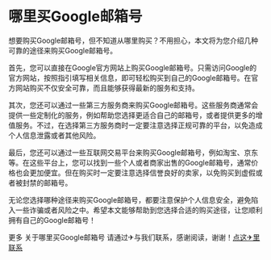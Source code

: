 # 哪里买Google邮箱号

想要购买Google邮箱号，但不知道从哪里购买？不用担心，本文将为您介绍几种可靠的途径来购买Google邮箱号。

首先，您可以直接在Google官方网站上购买Google邮箱号。只需访问Google的官方网站，按照指引填写相关信息，即可轻松购买到自己的Google邮箱号。在官方网站购买不仅安全可靠，而且能够获得最新的服务和支持。

其次，您还可以通过一些第三方服务商来购买Google邮箱号。这些服务商通常会提供一些定制化的服务，例如帮助您选择更适合自己的邮箱号，或者提供更多的增值服务。不过，在选择第三方服务商时一定要注意选择正规可靠的平台，以免造成个人信息泄露或者其他风险。

最后，您还可以通过一些互联网交易平台来购买Google邮箱号，例如淘宝、京东等。在这些平台上，您可以找到一些个人或者商家出售的Google邮箱号，通常价格也会更加便宜。但在购买时一定要注意选择信誉良好的卖家，以免购买到虚假或者被封禁的邮箱号。

无论您选择哪种途径来购买Google邮箱号，都要注意保护个人信息安全，避免陷入一些诈骗或者风险之中。希望本文能够帮助到您选择合适的购买途径，让您顺利拥有自己的Google邮箱号！

更多 关于哪里买Google邮箱号 请通过✈与我们联系，感谢阅读，谢谢！[点这✈里联系](https://sms.k02.cc)